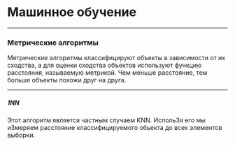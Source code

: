 # Машинное обучение
***
### Метрические алгоритмы
Метрические алгоритмы классифицируют объекты в зависимости от их сходства, а для оценки сходства объектов используют функцию расстояния, называемую метрикой. Чем меньше расстояние, тем больше объекты похожи друг на друга.
***
##### 1NN
 Этот алгоритм является частным случаем KNN. Исполь3я его мы и3меряем расстояние классифицируемого обьекта до всех элементов выборки.
 
